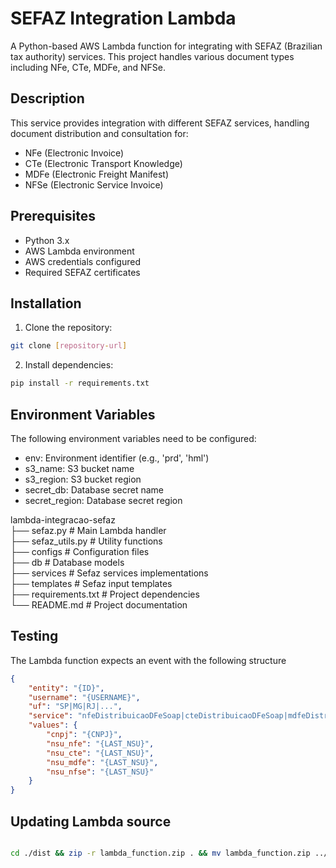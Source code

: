 # SEFAZ Integration Lambda

A Python-based AWS Lambda function for integrating with SEFAZ (Brazilian tax authority) services. This project handles various document types including NFe, CTe, MDFe, and NFSe.

## Description

This service provides integration with different SEFAZ services, handling document distribution and consultation for:
- NFe (Electronic Invoice)
- CTe (Electronic Transport Knowledge)
- MDFe (Electronic Freight Manifest)
- NFSe (Electronic Service Invoice)

## Prerequisites

- Python 3.x
- AWS Lambda environment
- AWS credentials configured
- Required SEFAZ certificates

## Installation

1. Clone the repository:
```bash
git clone [repository-url]
```

2. Install dependencies:
```bash
pip install -r requirements.txt
```

## Environment Variables
The following environment variables need to be configured:

- env: Environment identifier (e.g., 'prd', 'hml')
- s3_name: S3 bucket name
- s3_region: S3 bucket region
- secret_db: Database secret name
- secret_region: Database secret region

lambda-integracao-sefaz\
├── sefaz.py           # Main Lambda handler\
├── sefaz_utils.py     # Utility functions\
├── configs            # Configuration files\
├── db                 # Database models\
├── services           # Sefaz services implementations\
├── templates          # Sefaz input templates\
├── requirements.txt   # Project dependencies\
└── README.md          # Project documentation

## Testing
The Lambda function expects an event with the following structure

```json
{
    "entity": "{ID}",
    "username": "{USERNAME}",
    "uf": "SP|MG|RJ|...",
    "service": "nfeDistribuicaoDFeSoap|cteDistribuicaoDFeSoap|mdfeDistribuicaoDFeSoap|nfseDFeContribuinte|...",
    "values": {
        "cnpj": "{CNPJ}",
        "nsu_nfe": "{LAST_NSU}",
        "nsu_cte": "{LAST_NSU}",
        "nsu_mdfe": "{LAST_NSU}",
        "nsu_nfse": "{LAST_NSU}"
    }
}
```

## Updating Lambda source
```bash

cd ./dist && zip -r lambda_function.zip . && mv lambda_function.zip ../  && cd .. && zip -r lambda_function.zip ./node_modules && aws lambda update-function-code --function-name near-export-reports --zip-file fileb://lambda_function.zip

```
